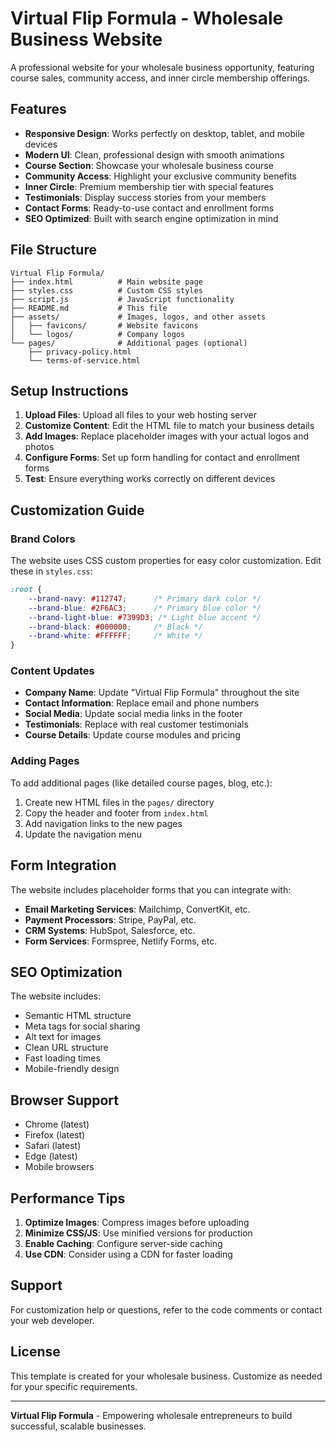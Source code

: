 # Virtual Flip Formula - Wholesale Business Website

A professional website for your wholesale business opportunity, featuring course sales, community access, and inner circle membership offerings.

## Features

- **Responsive Design**: Works perfectly on desktop, tablet, and mobile devices
- **Modern UI**: Clean, professional design with smooth animations
- **Course Section**: Showcase your wholesale business course
- **Community Access**: Highlight your exclusive community benefits
- **Inner Circle**: Premium membership tier with special features
- **Testimonials**: Display success stories from your members
- **Contact Forms**: Ready-to-use contact and enrollment forms
- **SEO Optimized**: Built with search engine optimization in mind

## File Structure

```
Virtual Flip Formula/
├── index.html          # Main website page
├── styles.css          # Custom CSS styles
├── script.js           # JavaScript functionality
├── README.md           # This file
├── assets/             # Images, logos, and other assets
│   ├── favicons/       # Website favicons
│   └── logos/          # Company logos
└── pages/              # Additional pages (optional)
    ├── privacy-policy.html
    └── terms-of-service.html
```

## Setup Instructions

1. **Upload Files**: Upload all files to your web hosting server
2. **Customize Content**: Edit the HTML file to match your business details
3. **Add Images**: Replace placeholder images with your actual logos and photos
4. **Configure Forms**: Set up form handling for contact and enrollment forms
5. **Test**: Ensure everything works correctly on different devices

## Customization Guide

### Brand Colors
The website uses CSS custom properties for easy color customization. Edit these in `styles.css`:

```css
:root {
    --brand-navy: #112747;      /* Primary dark color */
    --brand-blue: #2F6AC3;      /* Primary blue color */
    --brand-light-blue: #7399D3; /* Light blue accent */
    --brand-black: #000000;     /* Black */
    --brand-white: #FFFFFF;     /* White */
}
```

### Content Updates
- **Company Name**: Update "Virtual Flip Formula" throughout the site
- **Contact Information**: Replace email and phone numbers
- **Social Media**: Update social media links in the footer
- **Testimonials**: Replace with real customer testimonials
- **Course Details**: Update course modules and pricing

### Adding Pages
To add additional pages (like detailed course pages, blog, etc.):

1. Create new HTML files in the `pages/` directory
2. Copy the header and footer from `index.html`
3. Add navigation links to the new pages
4. Update the navigation menu

## Form Integration

The website includes placeholder forms that you can integrate with:

- **Email Marketing Services**: Mailchimp, ConvertKit, etc.
- **Payment Processors**: Stripe, PayPal, etc.
- **CRM Systems**: HubSpot, Salesforce, etc.
- **Form Services**: Formspree, Netlify Forms, etc.

## SEO Optimization

The website includes:

- Semantic HTML structure
- Meta tags for social sharing
- Alt text for images
- Clean URL structure
- Fast loading times
- Mobile-friendly design

## Browser Support

- Chrome (latest)
- Firefox (latest)
- Safari (latest)
- Edge (latest)
- Mobile browsers

## Performance Tips

1. **Optimize Images**: Compress images before uploading
2. **Minimize CSS/JS**: Use minified versions for production
3. **Enable Caching**: Configure server-side caching
4. **Use CDN**: Consider using a CDN for faster loading

## Support

For customization help or questions, refer to the code comments or contact your web developer.

## License

This template is created for your wholesale business. Customize as needed for your specific requirements.

---

**Virtual Flip Formula** - Empowering wholesale entrepreneurs to build successful, scalable businesses. 